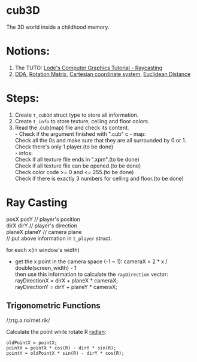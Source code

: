 # cub3D
The 3D world inside a childhood memory.

# Notions:
1. The TUTO: [Lode's Computer Graphics Tutorial - Raycasting](https://lodev.org/cgtutor/raycasting.html)  
2. [DDA](https://en.wikipedia.org/wiki/Digital_differential_analyzer_(graphics_algorithm\))), [Rotation Matrix](https://en.wikipedia.org/wiki/Rotation_matrixhttps://en.wikipedia.org/wiki/Rotation_matrix), [Cartesian coordinate system](https://en.wikipedia.org/wiki/Cartesian_coordinate_system), [Euclidean Distance](https://en.wikipedia.org/wiki/Euclidean_distance)

# Steps:
1. Create `t_cub3d` struct type to store all information.  
2. Create `t_info` to store texture, celling and floor colors.
3. Read the .cub(map) file and check its content.  
		- Check if the argument finished with ".cub"  c
		- map:  
			Check all the 0s and make sure that they are all surrounded by 0 or 1.  
			Check there's only 1 player.(to be done)  
		- infos:  
			Check if all texture file ends in ".xpm".(to be done)  
			Check if all texture file can be opened.(to be done)  
			Check color code >= 0 and  <= 255.(to be done)  
			Check if there is exactly 3 numbers for celling and floor.(to be done)  

# Ray Casting
posX posY		// player's position  
dirX dirY		// player's direction  
planeX planeY	// camera plane  
// put above information in `t_player` struct.  

for each x(in window's width)  
- get the x point in the camera space (-1 ~ 1): cameraX = 2 * x / double(screen_width) - 1   
then use this information to calculate the `rayDirection` vector:  
rayDirectionX = dirX + planeX * cameraX;  
rayDirectionY = dirY + planeY * cameraX;  


## Trigonometric Functions
/ˌtrɪɡ.ə.nəˈmet.rik/  

Calculate the point while rotate R [radian](https://en.wikipedia.org/wiki/Radian):  
```
oldPointX = pointX;  
pointX = pointX * cos(R) - dirY * sin(R);  
pointY = oldPointX * sin(R) - dirY * cos(R);  
```


